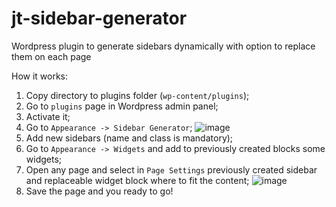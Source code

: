 # jt-sidebar-generator
Wordpress plugin to generate sidebars dynamically with option to replace them on each page

How it works:

1. Copy directory to plugins folder (`wp-content/plugins`);
2. Go to `plugins` page in Wordpress admin panel;
3. Activate it;
4. Go to `Appearance -> Sidebar Generator`;
![image](https://user-images.githubusercontent.com/10026725/110137439-88b6f900-7dd9-11eb-9348-006786d9a857.png)
5. Add new sidebars (name and class is mandatory);
6. Go to `Appearance -> Widgets` and add to previously created blocks some widgets;
7. Open any page and select in `Page Settings` previously created sidebar and replaceable widget block where to fit the content;
![image](https://user-images.githubusercontent.com/10026725/110137585-b2702000-7dd9-11eb-976d-cbea63fc4427.png)
8. Save the page and you ready to go!
